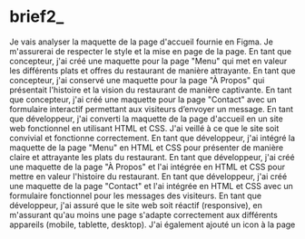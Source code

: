 # brief2_
Je vais analyser la maquette de la page d'accueil fournie en Figma. Je m'assurerai de respecter le style et la mise en page de la page.
En tant que concepteur, j'ai créé une maquette pour la page "Menu" qui met en valeur les différents plats et offres du restaurant de manière attrayante.
En tant que concepteur, j'ai conservé une maquette pour la page "À Propos" qui présentait l'histoire et la vision du restaurant de manière captivante.
En tant que concepteur, j'ai créé une maquette pour la page "Contact" avec un formulaire interactif permettant aux visiteurs d’envoyer un message.
En tant que développeur, j'ai converti la maquette de la page d'accueil en un site web fonctionnel en utilisant HTML et CSS. J'ai veillé à ce que le site soit convivial et fonctionne correctement.
En tant que développeur, j'ai intégré la maquette de la page "Menu" en HTML et CSS pour présenter de manière claire et attrayante les plats du restaurant.
En tant que développeur, j'ai créé une maquette de la page "À Propos" et l'ai intégrée en HTML et CSS pour mettre en valeur l'histoire du restaurant.
En tant que développeur, j'ai créé une maquette de la page "Contact" et l'ai intégrée en HTML et CSS avec un formulaire fonctionnel pour les messages des visiteurs.
En tant que développeur, j'ai assuré que le site web soit réactif (responsive), en m'assurant qu'au moins une page s'adapte correctement aux différents appareils (mobile, tablette, desktop).
J'ai également ajouté un icon à la page
